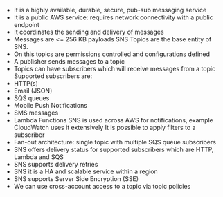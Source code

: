 - It is a highly available, durable, secure, pub-sub messaging service
- It is a public AWS service: requires network connectivity with a public endpoint
- It coordinates the sending and delivery of messages
- Messages are <= 256 KB payloads
SNS Topics are the base entity of SNS. 
- On this topics are permissions controlled and configurations defined
- A publisher sends messages to a topic
- Topics can have subscribers which will receive messages from a topic
Supported subscribers are:
- HTTP(s)
- Email (JSON)
- SQS queues
- Mobile Push Notifications
- SMS messages
- Lambda Functions
SNS is used across AWS for notifications, example CloudWatch uses it extensively
It is possible to apply filters to a subscriber
- Fan-out architecture: single topic with multiple SQS queue subscribers
- SNS offers delivery status for supported subscribers which are HTTP, Lambda and SQS
- SNS supports delivery retries
- SNS it is a HA and scalable service within a region
- SNS supports Server Side Encryption (SSE)
- We can use cross-account access to a topic via topic policies